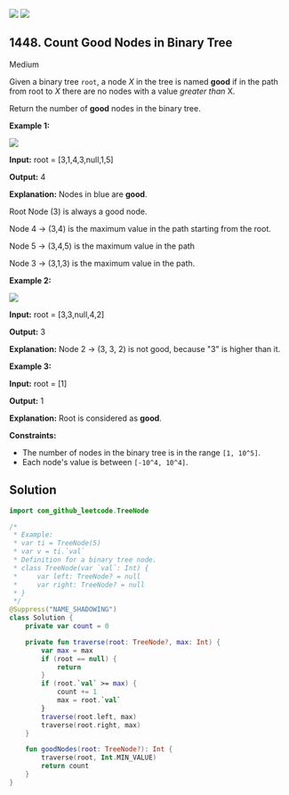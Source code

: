 [![](https://img.shields.io/github/stars/javadev/LeetCode-in-Kotlin?label=Stars&style=flat-square)](https://github.com/javadev/LeetCode-in-Kotlin)
[![](https://img.shields.io/github/forks/javadev/LeetCode-in-Kotlin?label=Fork%20me%20on%20GitHub%20&style=flat-square)](https://github.com/javadev/LeetCode-in-Kotlin/fork)

## 1448\. Count Good Nodes in Binary Tree

Medium

Given a binary tree `root`, a node _X_ in the tree is named **good** if in the path from root to _X_ there are no nodes with a value _greater than_ X.

Return the number of **good** nodes in the binary tree.

**Example 1:**

**![](https://assets.leetcode.com/uploads/2020/04/02/test_sample_1.png)**

**Input:** root = [3,1,4,3,null,1,5]

**Output:** 4

**Explanation:** Nodes in blue are **good**. 

Root Node (3) is always a good node.

Node 4 -> (3,4) is the maximum value in the path starting from the root. 

Node 5 -> (3,4,5) is the maximum value in the path 

Node 3 -> (3,1,3) is the maximum value in the path.

**Example 2:**

**![](https://assets.leetcode.com/uploads/2020/04/02/test_sample_2.png)**

**Input:** root = [3,3,null,4,2]

**Output:** 3

**Explanation:** Node 2 -> (3, 3, 2) is not good, because "3" is higher than it.

**Example 3:**

**Input:** root = [1]

**Output:** 1

**Explanation:** Root is considered as **good**.

**Constraints:**

*   The number of nodes in the binary tree is in the range `[1, 10^5]`.
*   Each node's value is between `[-10^4, 10^4]`.

## Solution

```kotlin
import com_github_leetcode.TreeNode

/*
 * Example:
 * var ti = TreeNode(5)
 * var v = ti.`val`
 * Definition for a binary tree node.
 * class TreeNode(var `val`: Int) {
 *     var left: TreeNode? = null
 *     var right: TreeNode? = null
 * }
 */
@Suppress("NAME_SHADOWING")
class Solution {
    private var count = 0

    private fun traverse(root: TreeNode?, max: Int) {
        var max = max
        if (root == null) {
            return
        }
        if (root.`val` >= max) {
            count += 1
            max = root.`val`
        }
        traverse(root.left, max)
        traverse(root.right, max)
    }

    fun goodNodes(root: TreeNode?): Int {
        traverse(root, Int.MIN_VALUE)
        return count
    }
}
```